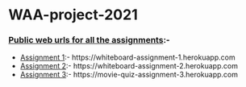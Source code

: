 # WAA-project-2021

### <ins>Public web urls for all the assignments</ins>:-
<ul>
<li><a href="https://github.com/imdmahajankanika/WAA-project-2021/tree/main/Assignement%201">Assignment 1</a>:- https://whiteboard-assignment-1.herokuapp.com </li>
<li><a href="https://github.com/imdmahajankanika/WAA-project-2021/tree/main/Assignement%202">Assignment 2</a>:- https://whiteboard-assignment-2.herokuapp.com </li>
<li><a href="https://github.com/imdmahajankanika/WAA-project-2021/tree/main/Assignement%203">Assignment 3</a>:- https://movie-quiz-assignment-3.herokuapp.com </li>
</ul>